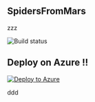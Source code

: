 ## SpidersFromMars

zzz

![Build status](http://win-kbjv8rpni24:8080/tfs/DefaultCollection/_apis/public/build/definitions/7460e9e9-10af-4c4d-8f9c-da2874a5040d/1/badge)

## Deploy on Azure  !!
 [![Deploy to Azure](https://azuredeploy.net/deploybutton.png)](https://azuredeploy.net/)  

ddd
